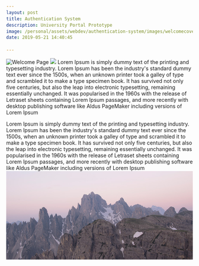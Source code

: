 ```yaml
---
layout: post
title: Authentication System
description: University Portal Prototype
image: /personal/assets/webdev/authentication-system/images/welcomecover.png
date: 2019-05-21 14:40:45

---
```

![Welcome Page](/personal/assets/webdev/authentication-system/images/welcome.png)
<img src="/uploads/d19fcc3d3b4d313c8cd7960a343463b6/table.png" height="120">
Lorem Ipsum is simply dummy text of the printing and typesetting industry. Lorem Ipsum has been the industry's standard dummy text ever since the 1500s, when an unknown printer took a galley of type and scrambled it to make a type specimen book. It has survived not only five centuries, but also the leap into electronic typesetting, remaining essentially unchanged. It was popularised in the 1960s with the release of Letraset sheets containing Lorem Ipsum passages, and more recently with desktop publishing software like Aldus PageMaker including versions of Lorem Ipsum

Lorem Ipsum is simply dummy text of the printing and typesetting industry. Lorem Ipsum has been the industry's standard dummy text ever since the 1500s, when an unknown printer took a galley of type and scrambled it to make a type specimen book. It has survived not only five centuries, but also the leap into electronic typesetting, remaining essentially unchanged. It was popularised in the 1960s with the release of Letraset sheets containing Lorem Ipsum passages, and more recently with desktop publishing software like Aldus PageMaker including versions of Lorem Ipsum
<span class="image fit"><img src="assets/images/pic03.jpg" alt="" /></span>
<div class="box alt">
	<div class="row 50% uniform">
		<div class="6u"><span class="image fit"><img src="/personal/assets/webdev/authentication-system/images/welcome.png" alt="" /></span></div>
		<div class="6u"><span class="image fit"><img src="/personal/assets/webdev/authentication-system/images/login.png" alt="" /></span></div>
		<div class="u$"><span class="image fit"><img src="/personal/assets/webdev/authentication-system/images/register.png" alt="" /></span></div>
        <div class="6u"><span class="image fit"><img src="/personal/assets/webdev/authentication-system/images/loggedin.png" alt="" /></span></div>
		<div class="6u"><span class="image fit"><img src="/personal/assets/webdev/authentication-system/images/editprofile.png" alt="" /></span></div>
	</div>
</div>